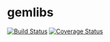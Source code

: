 # gemlibs
[![Build Status](https://secure.travis-ci.org/ughuuu/gemlibs.png?branch=master)](https://travis-ci.org/ughuuu/gemlibs)
[![Coverage Status](https://coveralls.io/repos/ughuuu/gemlibs/badge.svg?branch=master)](https://coveralls.io/r/ughuuu/gemlibs/?branch=master)
